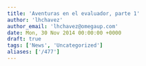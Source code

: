 ```yaml
---
title: 'Aventuras en el evaluador, parte 1'
author: 'lhchavez'
author_email: 'lhchavez@omegaup.com'
date: Mon, 30 Nov 2014 00:00:00 +0000
draft: true
tags: ['News', 'Uncategorized']
aliases: ['/477']
---
```


